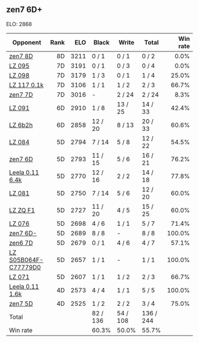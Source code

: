 ## zen7 6D+ ##

ELO: 2868

Opponent | Rank | ELO | Black | Write | Total | Win rate
---------|-----:|----:|-------|-------|-------|-------:
[zen7 8D](zen7%208D.md) | 8D | 3211 | 0 / 1 | 0 / 1 | 0 / 2 | 0.0%
[LZ 095](LZ%20095.md) | 7D | 3191 | 0 / 1 | 0 / 3 | 0 / 4 | 0.0%
[LZ 098](LZ%20098.md) | 7D | 3179 | 1 / 3 | 0 / 1 | 1 / 4 | 25.0%
[LZ 117 0.1k](LZ%20117%200.1k.md) | 7D | 3106 | 1 / 1 | 1 / 2 | 2 / 3 | 66.7%
[zen7 7D](zen7%207D.md) | 7D | 3016 | - | 2 / 24 | 2 / 24 | 8.3%
[LZ 091](LZ%20091.md) | 6D | 2910 | 1 / 8 | 13 / 25 | 14 / 33 | 42.4%
[LZ 6b2h](LZ%206b2h.md) | 6D | 2858 | 12 / 20 | 8 / 13 | 20 / 33 | 60.6%
[LZ 084](LZ%20084.md) | 5D | 2794 | 7 / 14 | 5 / 8 | 12 / 22 | 54.5%
[zen7 6D](zen7%206D.md) | 5D | 2793 | 11 / 15 | 5 / 6 | 16 / 21 | 76.2%
[Leela 0.11 6.4k](Leela%200.11%206.4k.md) | 5D | 2770 | 12 / 16 | 2 / 2 | 14 / 18 | 77.8%
[LZ 081](LZ%20081.md) | 5D | 2750 | 7 / 14 | 5 / 6 | 12 / 20 | 60.0%
[LZ ZQ F1](LZ%20ZQ%20F1.md) | 5D | 2727 | 11 / 20 | 4 / 5 | 15 / 25 | 60.0%
[LZ 076](LZ%20076.md) | 5D | 2698 | 4 / 6 | 1 / 1 | 5 / 7 | 71.4%
[zen7 6D-](zen7%206D-.md) | 5D | 2689 | 8 / 8 | - | 8 / 8 | 100.0%
[zen6 7D](zen6%207D.md) | 5D | 2679 | 0 / 1 | 4 / 6 | 4 / 7 | 57.1%
[LZ S05B064F-C77779D0](LZ%20S05B064F-C77779D0.md) | 5D | 2657 | 1 / 1 | - | 1 / 1 | 100.0%
[LZ 071](LZ%20071.md) | 5D | 2607 | 1 / 1 | 1 / 2 | 2 / 3 | 66.7%
[Leela 0.11 1.6k](Leela%200.11%201.6k.md) | 4D | 2573 | 4 / 4 | 1 / 1 | 5 / 5 | 100.0%
[zen7 5D](zen7%205D.md) | 4D | 2525 | 1 / 2 | 2 / 2 | 3 / 4 | 75.0%
Total | | | 82 / 136 | 54 / 108 | 136 / 244 | 
Win rate| | | 60.3% | 50.0% | 55.7% | 
